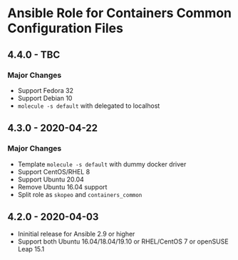 # Ansible Role for Containers Common Configuration Files

## 4.4.0 - TBC

### Major Changes

  - Support Fedora 32
  - Support Debian 10
  - `molecule -s default` with delegated to localhost

## 4.3.0 - 2020-04-22

### Major Changes

  - Template `molecule -s default` with dummy docker driver
  - Support CentOS/RHEL 8
  - Support Ubuntu 20.04
  - Remove Ubuntu 16.04 support
  - Split role as `skopeo` and `containers_common`

## 4.2.0 - 2020-04-03

  - Ininitial release for Ansible 2.9 or higher
  - Support both Ubuntu 16.04/18.04/19.10 or RHEL/CentOS 7 or openSUSE Leap 15.1
